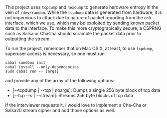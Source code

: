 This project uses `tcpdump` and `hexdump` to generate hardware entropy in the vein of `/dev/random`. While the `tcpdump` data is generated from hardware, it is not impervious to attack due to nature of packet reporting from the `en0` interface, which we use, which may be exploited by sending known packet data to the interface. To make this more cryptograpically secure, a CSPRNG such as Salsa or ChaCha should scramble the packet data prior to outputting the stream.

To run the project, remember that on Mac OS X, at least, to use `tcpdump`, superuser access is necessary, so one must run 
```
cabal sandbox init 
cabal install --only-dependencies 
sudo cabal run -- [args]
```
and provide any of the array of the following options:

- [--tcpdump | --tcp | noargs]: Dumps a single 256 byte block of tcp data
- [--tcp --s | --stream]: Streams 256 byte blocks of tcp data

If the interviewer requests it, I would love to implement a Cha-Cha or Salsa20 stream cipher and add those options as well.

